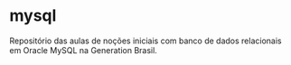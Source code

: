 # mysql

Repositório das aulas de noções iniciais com banco de dados relacionais em Oracle MySQL na Generation Brasil.
